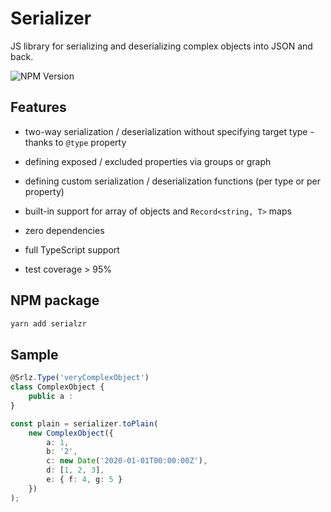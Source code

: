 # Serializer

JS library for serializing and deserializing complex objects into JSON and back.

![NPM Version](https://img.shields.io/npm/v/serialzr)


## Features
- two-way serialization / deserialization without specifying target type - thanks to `@type` property
- defining exposed / excluded properties via groups or graph
- defining custom serialization / deserialization functions (per type or per property)
- built-in support for array of objects and `Record<string, T>` maps


- zero dependencies
- full TypeScript support
- test coverage > 95%

## NPM package
```bash
yarn add serialzr
```

## Sample
```ts
@Srlz.Type('veryComplexObject')
class ComplexObject {
    public a : 
}

const plain = serializer.toPlain(
    new ComplexObject({
        a: 1,
        b: '2',
        c: new Date('2020-01-01T00:00:00Z'),
        d: [1, 2, 3],
        e: { f: 4, g: 5 }
    })
);
```
